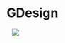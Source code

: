 # GDesign
[![<TheSlayer-666>](https://circleci.com/gh/TheSlayer-666/GDesign.svg?style=shield)](<https://app.circleci.com/pipelines/github/TheSlayer-666/GDesign>)
[![<Issues>](https://img.shields.io/github/issues/TheSlayer-666/GDesign)](https://github.com/TheSlayer-666/GDesign/issues)
![<Last Commit>](https://img.shields.io/github/last-commit/TheSlayer-666/GDesign/master)
[![](https://tokei.rs/b1/github.com/TheSlayer-666/GDesign)](https://github.com/TheSlayer-666/GDesign)    
